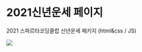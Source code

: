 # 2021신년운세 페이지

2021 스파르타코딩클럽 신년운세 패키지 (html&css / JS)

<img src="https://user-images.githubusercontent.com/23518342/107584397-b6c47580-6c3f-11eb-9c96-f5c38b57fe22.PNG">
